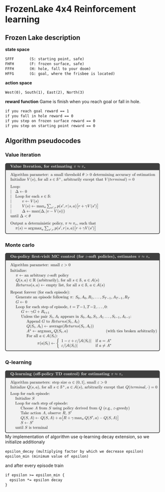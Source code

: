 # FrozenLake 4x4 Reinforcement learning
## Frozen Lake description 

__state space__
```
SFFF       (S: starting point, safe)
FHFH       (F: frozen surface, safe)
FFFH       (H: hole, fall to your doom)
HFFG       (G: goal, where the frisbee is located)
```

__action space__
```
West(0), South(1), East(2), North(3) 
```

__reward function__
Game is finish when you reach goal or fall in hole. 
```
if you reach goal reward == 1
if you fall in hole reward == 0
if you step on frozen surface reward == 0
if you step on starting point reward == 0
```

## Algorithm pseudocodes
### Value iteration 
![value iteration pseudocode](./images/value_iteration.jpg)

### Monte carlo 
![monte carlo iteration pseudocode](./images/monte_carlo.jpg)

### Q-learning
![monte carlo iteration pseudocode](./images/q-learning.jpg)
My implementation of algorithm use q-learning decay extension, 
so we initialize additionaly 
```
epsilon_decay (multiplying factor by which we decrease epsilon) 
epsilon_min (minimum value of epsilon)
```
and after every episode train
```
if epsilon >= epsilon_min {
  epsilon *= epsilon decay
}
```
